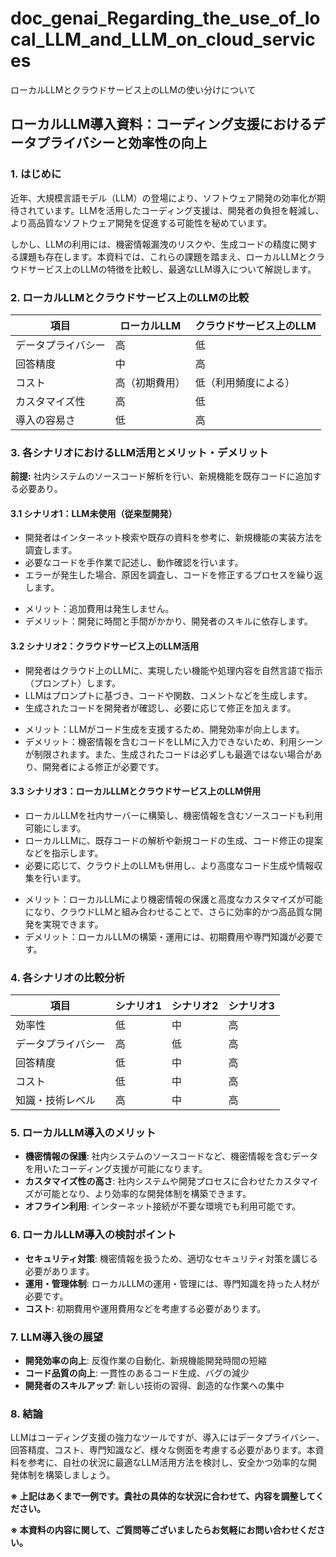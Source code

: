 # doc_genai_Regarding_the_use_of_local_LLM_and_LLM_on_cloud_services
ローカルLLMとクラウドサービス上のLLMの使い分けについて


## ローカルLLM導入資料：コーディング支援におけるデータプライバシーと効率性の向上

### 1. はじめに

近年、大規模言語モデル（LLM）の登場により、ソフトウェア開発の効率化が期待されています。LLMを活用したコーディング支援は、開発者の負担を軽減し、より高品質なソフトウェア開発を促進する可能性を秘めています。

しかし、LLMの利用には、機密情報漏洩のリスクや、生成コードの精度に関する課題も存在します。本資料では、これらの課題を踏まえ、ローカルLLMとクラウドサービス上のLLMの特徴を比較し、最適なLLM導入について解説します。

### 2. ローカルLLMとクラウドサービス上のLLMの比較

| 項目 | ローカルLLM | クラウドサービス上のLLM |
|---|---|---|
| データプライバシー | 高 | 低 |
| 回答精度 | 中 | 高 |
| コスト | 高（初期費用） | 低（利用頻度による） |
| カスタマイズ性 | 高 | 低 |
| 導入の容易さ | 低 | 高 |

### 3. 各シナリオにおけるLLM活用とメリット・デメリット

**前提:** 社内システムのソースコード解析を行い、新規機能を既存コードに追加する必要あり。

#### 3.1 シナリオ1：LLM未使用（従来型開発）

- 開発者はインターネット検索や既存の資料を参考に、新規機能の実装方法を調査します。
- 必要なコードを手作業で記述し、動作確認を行います。
- エラーが発生した場合、原因を調査し、コードを修正するプロセスを繰り返します。

* メリット：追加費用は発生しません。
* デメリット：開発に時間と手間がかかり、開発者のスキルに依存します。

#### 3.2 シナリオ2：クラウドサービス上のLLM活用

- 開発者はクラウド上のLLMに、実現したい機能や処理内容を自然言語で指示（プロンプト）します。
- LLMはプロンプトに基づき、コードや関数、コメントなどを生成します。
- 生成されたコードを開発者が確認し、必要に応じて修正を加えます。

* メリット：LLMがコード生成を支援するため、開発効率が向上します。
* デメリット：機密情報を含むコードをLLMに入力できないため、利用シーンが制限されます。また、生成されたコードは必ずしも最適ではない場合があり、開発者による修正が必要です。

#### 3.3 シナリオ3：ローカルLLMとクラウドサービス上のLLM併用

- ローカルLLMを社内サーバーに構築し、機密情報を含むソースコードも利用可能にします。
- ローカルLLMに、既存コードの解析や新規コードの生成、コード修正の提案などを指示します。
- 必要に応じて、クラウド上のLLMも併用し、より高度なコード生成や情報収集を行います。

* メリット：ローカルLLMにより機密情報の保護と高度なカスタマイズが可能になり、クラウドLLMと組み合わせることで、さらに効率的かつ高品質な開発を実現できます。
* デメリット：ローカルLLMの構築・運用には、初期費用や専門知識が必要です。

### 4. 各シナリオの比較分析

| 項目 | シナリオ1 | シナリオ2 | シナリオ3 |
|---|---|---|---|
| 効率性 | 低 | 中 | 高 |
| データプライバシー | 高 | 低 | 高 |
| 回答精度 | 低 | 中 | 高 |
| コスト | 低 | 中 | 高 |
| 知識・技術レベル | 高 | 中 | 高 |

### 5. ローカルLLM導入のメリット

- **機密情報の保護**: 社内システムのソースコードなど、機密情報を含むデータを用いたコーディング支援が可能になります。
- **カスタマイズ性の高さ**:  社内システムや開発プロセスに合わせたカスタマイズが可能となり、より効率的な開発体制を構築できます。
- **オフライン利用**: インターネット接続が不要な環境でも利用可能です。

### 6. ローカルLLM導入の検討ポイント

- **セキュリティ対策**: 機密情報を扱うため、適切なセキュリティ対策を講じる必要があります。
- **運用・管理体制**: ローカルLLMの運用・管理には、専門知識を持った人材が必要です。
- **コスト**: 初期費用や運用費用などを考慮する必要があります。

### 7. LLM導入後の展望

- **開発効率の向上**: 反復作業の自動化、新規機能開発時間の短縮
- **コード品質の向上**: 一貫性のあるコード生成、バグの減少
- **開発者のスキルアップ**: 新しい技術の習得、創造的な作業への集中

### 8. 結論

LLMはコーディング支援の強力なツールですが、導入にはデータプライバシー、回答精度、コスト、専門知識など、様々な側面を考慮する必要があります。本資料を参考に、自社の状況に最適なLLM活用方法を検討し、安全かつ効率的な開発体制を構築しましょう。

**※ 上記はあくまで一例です。貴社の具体的な状況に合わせて、内容を調整してください。** 

**※ 本資料の内容に関して、ご質問等ございましたらお気軽にお問い合わせください。** 
